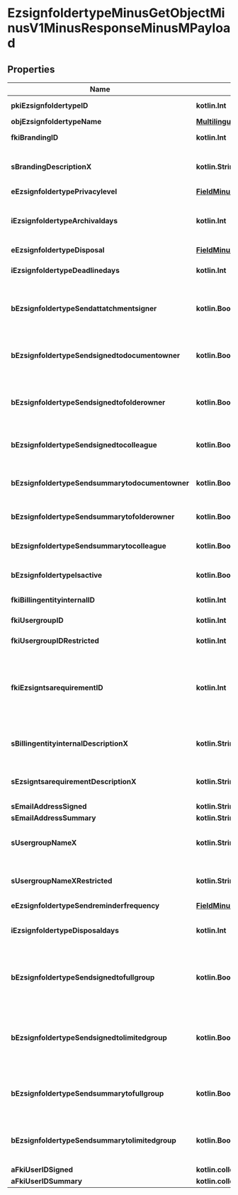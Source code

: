 
# EzsignfoldertypeMinusGetObjectMinusV1MinusResponseMinusMPayload

## Properties
Name | Type | Description | Notes
------------ | ------------- | ------------- | -------------
**pkiEzsignfoldertypeID** | **kotlin.Int** | The unique ID of the Ezsignfoldertype. | 
**objEzsignfoldertypeName** | [**MultilingualMinusEzsignfoldertypeName**](MultilingualMinusEzsignfoldertypeName.md) |  | 
**fkiBrandingID** | **kotlin.Int** | The unique ID of the Branding | 
**sBrandingDescriptionX** | **kotlin.String** | The Description of the Branding in the language of the requester | 
**eEzsignfoldertypePrivacylevel** | [**FieldMinusEEzsignfoldertypePrivacylevel**](FieldMinusEEzsignfoldertypePrivacylevel.md) |  | 
**iEzsignfoldertypeArchivaldays** | **kotlin.Int** | The number of days before the archival of Ezsignfolders created using this Ezsignfoldertype | 
**eEzsignfoldertypeDisposal** | [**FieldMinusEEzsignfoldertypeDisposal**](FieldMinusEEzsignfoldertypeDisposal.md) |  | 
**iEzsignfoldertypeDeadlinedays** | **kotlin.Int** | The number of days to get all Ezsignsignatures | 
**bEzsignfoldertypeSendattatchmentsigner** | **kotlin.Boolean** | Whether we send the Ezsigndocument and the proof as attachment in the email | 
**bEzsignfoldertypeSendsignedtodocumentowner** | **kotlin.Boolean** | Whether we send the signed Ezsigndocument to the Ezsigndocument&#39;s owner | 
**bEzsignfoldertypeSendsignedtofolderowner** | **kotlin.Boolean** | Whether we send the signed Ezsigndocument to the Ezsignfolder&#39;s owner | 
**bEzsignfoldertypeSendsignedtocolleague** | **kotlin.Boolean** | Whether we send the signed Ezsigndocument to the colleagues | 
**bEzsignfoldertypeSendsummarytodocumentowner** | **kotlin.Boolean** | Whether we send the summary to the Ezsigndocument&#39;s owner | 
**bEzsignfoldertypeSendsummarytofolderowner** | **kotlin.Boolean** | Whether we send the summary to the Ezsignfolder&#39;s owner | 
**bEzsignfoldertypeSendsummarytocolleague** | **kotlin.Boolean** | Whether we send the summary to the colleagues | 
**bEzsignfoldertypeIsactive** | **kotlin.Boolean** | Whether the Ezsignfoldertype is active or not | 
**fkiBillingentityinternalID** | **kotlin.Int** | The unique ID of the Billingentityinternal. |  [optional]
**fkiUsergroupID** | **kotlin.Int** | The unique ID of the Usergroup |  [optional]
**fkiUsergroupIDRestricted** | **kotlin.Int** | The unique ID of the Usergroup |  [optional]
**fkiEzsigntsarequirementID** | **kotlin.Int** | The unique ID of the Ezsigntsarequirement.  Determine if a Time Stamping Authority should add a timestamp on each of the signature. Valid values:  |Value|Description| |-|-| |1|No. TSA Timestamping will requested. This will make all signatures a lot faster since no round-trip to the TSA server will be required. Timestamping will be made using eZsign server&#39;s time.| |2|Best effort. Timestamping from a Time Stamping Authority will be requested but is not mandatory. In the very improbable case it cannot be completed, the timestamping will be made using eZsign server&#39;s time. **Additional fee applies**| |3|Mandatory. Timestamping from a Time Stamping Authority will be requested and is mandatory. In the very improbable case it cannot be completed, the signature will fail and the user will be asked to retry. **Additional fee applies**| |  [optional]
**sBillingentityinternalDescriptionX** | **kotlin.String** | The description of the Billingentityinternal in the language of the requester |  [optional]
**sEzsigntsarequirementDescriptionX** | **kotlin.String** | The description of the Ezsigntsarequirement in the language of the requester |  [optional]
**sEmailAddressSigned** | **kotlin.String** | The email address. |  [optional]
**sEmailAddressSummary** | **kotlin.String** | The email address. |  [optional]
**sUsergroupNameX** | **kotlin.String** | The Name of the Usergroup in the language of the requester |  [optional]
**sUsergroupNameXRestricted** | **kotlin.String** | The Name of the Usergroup in the language of the requester |  [optional]
**eEzsignfoldertypeSendreminderfrequency** | [**FieldMinusEEzsignfoldertypeSendreminderfrequency**](FieldMinusEEzsignfoldertypeSendreminderfrequency.md) |  |  [optional]
**iEzsignfoldertypeDisposaldays** | **kotlin.Int** | The number of days after the archival before the disposal of the Ezsignfolder |  [optional]
**bEzsignfoldertypeSendsignedtofullgroup** | **kotlin.Boolean** | Whether we send the signed Ezsigndocument to the Usergroup that has acces to all Ezsignfolders |  [optional]
**bEzsignfoldertypeSendsignedtolimitedgroup** | **kotlin.Boolean** | Whether we send the signed Ezsigndocument to the Usergroup that has acces to only their own Ezsignfolders |  [optional]
**bEzsignfoldertypeSendsummarytofullgroup** | **kotlin.Boolean** | Whether we send the summary to the Usergroup that has acces to all Ezsignfolders |  [optional]
**bEzsignfoldertypeSendsummarytolimitedgroup** | **kotlin.Boolean** | Whether we send the summary to the Usergroup that has acces to only their own Ezsignfolders |  [optional]
**aFkiUserIDSigned** | **kotlin.collections.List&lt;kotlin.Int&gt;** |  |  [optional]
**aFkiUserIDSummary** | **kotlin.collections.List&lt;kotlin.Int&gt;** |  |  [optional]



